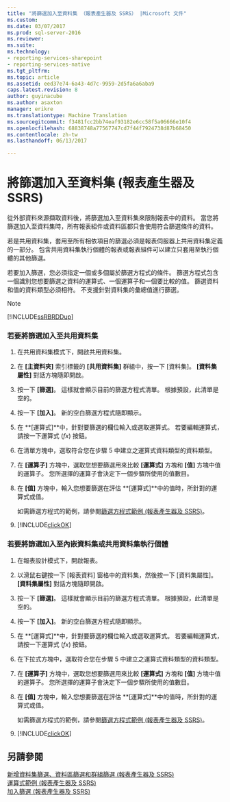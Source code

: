 ```yaml
---
title: "將篩選加入至資料集 （報表產生器及 SSRS） |Microsoft 文件"
ms.custom: 
ms.date: 03/07/2017
ms.prod: sql-server-2016
ms.reviewer: 
ms.suite: 
ms.technology:
- reporting-services-sharepoint
- reporting-services-native
ms.tgt_pltfrm: 
ms.topic: article
ms.assetid: eed37e74-6a43-4d7c-9959-2d5fa6a6aba9
caps.latest.revision: 8
author: guyinacube
ms.author: asaxton
manager: erikre
ms.translationtype: Machine Translation
ms.sourcegitcommit: f3481fcc2bb74eaf93182e6cc58f5a06666e10f4
ms.openlocfilehash: 68838748a77567747cd7f44f7924738d87b68450
ms.contentlocale: zh-tw
ms.lasthandoff: 06/13/2017

---
```

# <a name="add-a-filter-to-a-dataset-report-builder-and-ssrs"></a>將篩選加入至資料集 (報表產生器及 SSRS)
  從外部資料來源擷取資料後，將篩選加入至資料集來限制報表中的資料。 當您將篩選加入至資料集時，所有報表組件或資料區都只會使用符合篩選條件的資料。  
  
 若是共用資料集，套用至所有相依項目的篩選必須是報表伺服器上共用資料集定義的一部分。 包含共用資料集執行個體的報表或報表組件可以建立只套用至執行個體的其他篩選。  
  
 若要加入篩選，您必須指定一個或多個屬於篩選方程式的條件。 篩選方程式包含一個識別您想要篩選之資料的運算式、一個運算子和一個要比較的值。 篩選資料和值的資料類型必須相符。 不支援針對資料集的彙總值進行篩選。  
  
> [!NOTE]  
>  [!INCLUDE[ssRBRDDup](../../includes/ssrbrddup-md.md)]  
  
### <a name="to-add-a-filter-to-a-shared-dataset"></a>若要將篩選加入至共用資料集  
  
1.  在共用資料集模式下，開啟共用資料集。  
  
2.  在 **[主資料夾]** 索引標籤的 **[共用資料集]** 群組中，按一下 [資料集]。 **[資料集屬性]** 對話方塊隨即開啟。  
  
3.  按一下 **[篩選]**。 這樣就會顯示目前的篩選方程式清單。 根據預設，此清單是空的。  
  
4.  按一下 **[加入]**。 新的空白篩選方程式隨即顯示。  
  
5.  在 **[運算式]**中，針對要篩選的欄位輸入或選取運算式。 若要編輯運算式，請按一下運算式 (*fx*) 按鈕。  
  
6.  在清單方塊中，選取符合您在步驟 5 中建立之運算式資料類型的資料類型。  
  
7.  在 **[運算子]** 方塊中，選取您想要篩選用來比較 **[運算式]** 方塊和 **[值]** 方塊中值的運算子。 您所選擇的運算子會決定下一個步驟所使用的值數目。  
  
8.  在 **[值]** 方塊中，輸入您想要篩選在評估 **[運算式]**中的值時，所針對的運算式或值。  
  
     如需篩選方程式的範例，請參閱[篩選方程式範例 &#40;報表產生器及 SSRS&#41;](../../reporting-services/report-design/filter-equation-examples-report-builder-and-ssrs.md)。  
  
9. [!INCLUDE[clickOK](../../includes/clickok-md.md)]  
  
### <a name="to-add-a-filter-to-an-embedded-dataset-or-a-shared-dataset-instance"></a>若要將篩選加入至內嵌資料集或共用資料集執行個體  
  
1.  在報表設計模式下，開啟報表。  
  
2.  以滑鼠右鍵按一下 [報表資料] 窗格中的資料集，然後按一下 [資料集屬性]。 **[資料集屬性]** 對話方塊隨即開啟。  
  
3.  按一下 **[篩選]**。 這樣就會顯示目前的篩選方程式清單。 根據預設，此清單是空的。  
  
4.  按一下 **[加入]**。 新的空白篩選方程式隨即顯示。  
  
5.  在 **[運算式]**中，針對要篩選的欄位輸入或選取運算式。 若要編輯運算式，請按一下運算式 (*fx*) 按鈕。  
  
6.  在下拉式方塊中，選取符合您在步驟 5 中建立之運算式資料類型的資料類型。  
  
7.  在 **[運算子]** 方塊中，選取您想要篩選用來比較 **[運算式]** 方塊和 **[值]** 方塊中值的運算子。 您所選擇的運算子會決定下一個步驟所使用的值數目。  
  
8.  在 **[值]** 方塊中，輸入您想要篩選在評估 **[運算式]**中的值時，所針對的運算式或值。  
  
     如需篩選方程式的範例，請參閱[篩選方程式範例 &#40;報表產生器及 SSRS&#41;](../../reporting-services/report-design/filter-equation-examples-report-builder-and-ssrs.md)。  
  
9. [!INCLUDE[clickOK](../../includes/clickok-md.md)]  
  
## <a name="see-also"></a>另請參閱  
 [新增資料集篩選、資料區篩選和群組篩選 &#40;報表產生器及 SSRS&#41;](../../reporting-services/report-design/add-dataset-filters-data-region-filters-and-group-filters.md)   
 [運算式範例 &#40;報表產生器及 SSRS&#41;](../../reporting-services/report-design/expression-examples-report-builder-and-ssrs.md)   
 [加入篩選 &#40;報表產生器及 SSRS&#41;](../../reporting-services/report-design/add-a-filter-report-builder-and-ssrs.md)  
  
  
